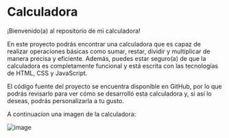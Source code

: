 # Calculadora
¡Bienvenido(a) al repositorio de mi calculadora!

En este proyecto podrás encontrar una calculadora que es capaz de realizar operaciones básicas como sumar, restar, dividir y multiplicar de manera precisa y eficiente. Además, puedes estar seguro(a) de que la calculadora es completamente funcional y está escrita con las tecnologías de HTML, CSS y JavaScript.

El código fuente del proyecto se encuentra disponible en GitHub, por lo que podrás revisarlo para ver cómo se desarrolló esta calculadora y, si así lo deseas, podrás personalizarla a tu gusto.

A continuacion una imagen de la calculadora:

![image](https://github.com/zaratejoselin594/Calculadora/assets/128331810/7e3df384-2fba-49f2-ae4b-8379cf694937)
